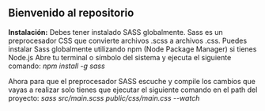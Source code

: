 ## Bienvenido al repositorio
**Instalación:**
Debes tener instalado SASS globalmente.  Sass es un preprocesador CSS que convierte archivos .scss a archivos .css.
Puedes instalar Sass globalmente utilizando npm (Node Package Manager) si tienes Node.js
Abre tu terminal o símbolo del sistema y ejecuta el siguiente comando:
*npm install -g sass*

Ahora para que el preprocesador SASS escuche y compile los cambios que vayas a realizar solo tienes que ejecutar
el siguiente comando en el path del proyecto: *sass src/main.scss public/css/main.css --watch*